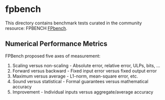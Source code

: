 # fpbench

This directory contains benchmark tests curated in the community resource: FPBENCH [FPbench](https://fpbench.org).

## Numerical Performance Metrics

FPBench proposed five axes of measurement:

1.   Scaling versus non-scaling
    -   Absolute error, relative error, ULPs, bits, ...
2.   Forward versus backward
    -   Fixed input error versus fixed output error
3.   Maximum versus average
    -   L1-norm, mean-square error, etc.
4.   Sound versus statistical
    -   Formal guarantees versus mathematical accuracy
5.   Improvement
    -   Individual inputs versus aggregate/average accuracy
